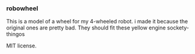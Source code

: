 ### robowheel

This is a model of a wheel for my 4-wheeled robot.
i made it because the original ones are pretty bad.
They should fit these yellow engine sockety-thingos

MIT license.
